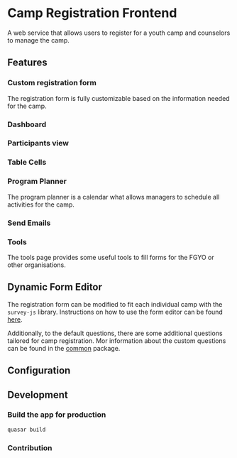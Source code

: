 # Camp Registration Frontend 

A web service that allows users to register for a youth camp and counselors to manage the camp.

## Features

### Custom registration form

The registration form is fully customizable based on the information needed for the camp.

### Dashboard

### Participants view

### Table Cells

### Program Planner

The program planner is a calendar what allows managers to schedule all activities for the camp.

### Send Emails

### Tools

The tools page provides some useful tools to fill forms for the FGYO or other organisations.

## Dynamic Form Editor

The registration form can be modified to fit each individual camp with the `survey-js` library.
Instructions on how to use the form editor can be found [here](https://surveyjs.io/survey-creator/documentation/end-user-guide).

Additionally, to the default questions, there are some additional questions tailored for camp registration.
Mor information about the custom questions can be found in the [common](https://github.com/marvin-wtt/CampRegistration/tree/master/common#custom-questions) package.

## Configuration

## Development

### Build the app for production

```bash
quasar build
```

### Contribution
